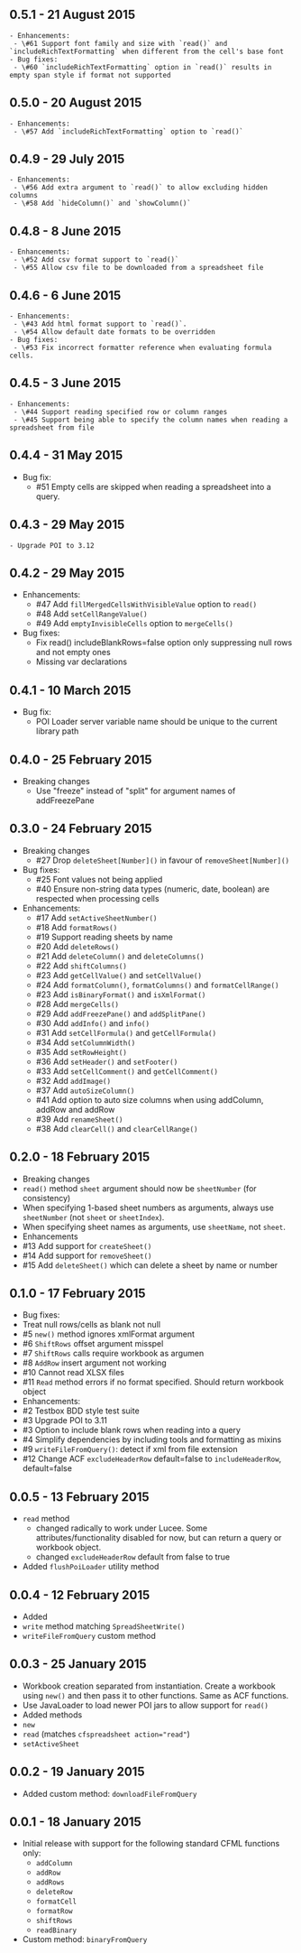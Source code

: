 ## 0.5.1 - 21 August 2015
	- Enhancements:
	 - \#61 Support font family and size with `read()` and `includeRichTextFormatting` when different from the cell's base font
	- Bug fixes:
	 - \#60 `includeRichTextFormatting` option in `read()` results in empty span style if format not supported

## 0.5.0 - 20 August 2015
	- Enhancements:
	 - \#57 Add `includeRichTextFormatting` option to `read()`

## 0.4.9 - 29 July 2015
	- Enhancements:
	 - \#56 Add extra argument to `read()` to allow excluding hidden columns
	 - \#58 Add `hideColumn()` and `showColumn()`

## 0.4.8 - 8 June 2015
	- Enhancements:
	 - \#52 Add csv format support to `read()`
	 - \#55 Allow csv file to be downloaded from a spreadsheet file

## 0.4.6 - 6 June 2015
	- Enhancements:
	 - \#43 Add html format support to `read()`.
	 - \#54 Allow default date formats to be overridden
	- Bug fixes:
	 - \#53 Fix incorrect formatter reference when evaluating formula cells.

## 0.4.5 - 3 June 2015
	- Enhancements:
	 - \#44 Support reading specified row or column ranges
	 - \#45 Support being able to specify the column names when reading a spreadsheet from file

## 0.4.4 - 31 May 2015
-	Bug fix:
 	- \#51 Empty cells are skipped when reading a spreadsheet into a query.

## 0.4.3 - 29 May 2015
	- Upgrade POI to 3.12

## 0.4.2 - 29 May 2015
- Enhancements:
	- \#47 Add `fillMergedCellsWithVisibleValue` option to `read()`
	- \#48 Add `setCellRangeValue()`
	- \#49 Add `emptyInvisibleCells` option to `mergeCells()`
- Bug fixes:
	- Fix read() includeBlankRows=false option only suppressing null rows and not empty ones
	- Missing var declarations

## 0.4.1 - 10 March 2015
- Bug fix:
	- POI Loader server variable name should be unique to the current library path

## 0.4.0 - 25 February 2015
- Breaking changes
	- Use "freeze" instead of "split" for argument names of addFreezePane
	
## 0.3.0 - 24 February 2015
- Breaking changes
	- \#27 Drop `deleteSheet[Number]()` in favour of `removeSheet[Number]()`
- Bug fixes:
	- \#25 Font values not being applied
	- \#40 Ensure non-string data types (numeric, date, boolean) are respected when processing cells
- Enhancements:
	- \#17 Add `setActiveSheetNumber()`
	- \#18 Add `formatRows()`
	- \#19 Support reading sheets by name
	- \#20 Add `deleteRows()`
	- \#21 Add `deleteColumn()` and `deleteColumns()`
	- \#22 Add `shiftColumns()`
	- \#23 Add `getCellValue()` and `setCellValue()`
	- \#24 Add `formatColumn()`, `formatColumns()` and `formatCellRange()`
	- \#23 Add `isBinaryFormat()` and `isXmlFormat()`
	- \#28 Add `mergeCells()`
	- \#29 Add `addFreezePane()` and `addSplitPane()`
	- \#30 Add `addInfo()` and `info()`
	- \#31 Add `setCellFormula()` and `getCellFormula()`
	- \#34 Add `setColumnWidth()`
	- \#35 Add `setRowHeight()`
	- \#36 Add `setHeader()` and `setFooter()`
	- \#33 Add `setCellComment()` and `getCellComment()`
	- \#32 Add `addImage()`
	- \#37 Add `autoSizeColumn()`
	- \#41 Add option to auto size columns when using addColumn, addRow and addRow
	- \#39 Add `renameSheet()`
	- \#38 Add `clearCell()` and `clearCellRange()`

## 0.2.0 - 18 February 2015
- Breaking changes
 - `read()` method `sheet` argument should now be `sheetNumber` (for consistency)
 - When specifying 1-based sheet numbers as arguments, always use `sheetNumber` (not `sheet` or `sheetIndex`).
 - When specifying sheet names as arguments, use `sheetName`, not `sheet`.
- Enhancements
 - \#13 Add support for `createSheet()`
 - \#14 Add support for `removeSheet()`
 - \#15 Add `deleteSheet()` which can delete a sheet by name or number

## 0.1.0 - 17 February 2015
- Bug fixes:
 - Treat null rows/cells as blank not null
 - \#5 `new()` method ignores xmlFormat argument
 - \#6 `ShiftRows` offset argument misspel
 - \#7 `ShiftRows` calls require workbook as argumen
 - \#8 `AddRow` insert argument not working
 - \#10 Cannot read XLSX files
 - \#11 `Read` method errors if no format specified. Should return workbook object
- Enhancements:
 - \#2 Testbox BDD style test suite
 - \#3 Upgrade POI to 3.11
 - \#3 Option to include blank rows when reading into a query
 - \#4 Simplify dependencies by including tools and formatting as mixins
 - \#9 `writeFileFromQuery()`: detect if xml from file extension
 - \#12 Change ACF `excludeHeaderRow` default=false to `includeHeaderRow`, default=false 

## 0.0.5 - 13 February 2015
- `read` method
	- changed radically to work under Lucee. Some attributes/functionality disabled for now, but can return a query or workbook object.
	- changed `excludeHeaderRow` default from false to true
- Added `flushPoiLoader` utility method

## 0.0.4 - 12 February 2015
- Added
 - `write` method matching `SpreadSheetWrite()`
 - `writeFileFromQuery` custom method

## 0.0.3 - 25 January 2015
- Workbook creation separated from instantiation. Create a workbook using `new()` and then pass it to other functions. Same as ACF functions.
- Use JavaLoader to load newer POI jars to allow support for `read()`
- Added methods
 - `new`
 - `read` (matches `cfspreadsheet action="read"`)
 - `setActiveSheet`

## 0.0.2 - 19 January 2015
- Added custom method: `downloadFileFromQuery`

## 0.0.1 - 18 January 2015
- Initial release with support for the following standard CFML functions only:
	- `addColumn`
	- `addRow`
	- `addRows`
	- `deleteRow`
	- `formatCell`
	- `formatRow`
	- `shiftRows`
	- `readBinary`
- Custom method: `binaryFromQuery`